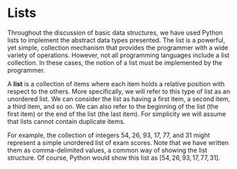 Lists
=====

Throughout the discussion of basic data structures, we have used Python
lists to implement the abstract data types presented. The list is a
powerful, yet simple, collection mechanism that provides the programmer
with a wide variety of operations. However, not all programming
languages include a list collection. In these cases, the notion of a
list must be implemented by the programmer.

A **list** is a collection of items where each item holds a relative
position with respect to the others. More specifically, we will refer to
this type of list as an unordered list. We can consider the list as
having a first item, a second item, a third item, and so on. We can also
refer to the beginning of the list (the first item) or the end of the
list (the last item). For simplicity we will assume that lists cannot
contain duplicate items.

For example, the collection of integers 54, 26, 93, 17, 77, and 31 might
represent a simple unordered list of exam scores. Note that we have
written them as comma-delimited values, a common way of showing the list
structure. Of course, Python would show this list as
$[54,26,93,17,77,31]$.

